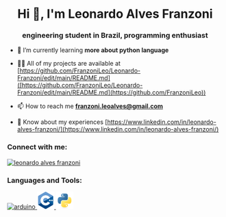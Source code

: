 <h1 align="center">Hi 👋, I'm Leonardo Alves Franzoni</h1>
<h3 align="center">engineering student in Brazil, programming enthusiast</h3>

- 🌱 I’m currently learning **more about python language**

- 👨‍💻 All of my projects are available at [https://github.com/FranzoniLeo/Leonardo-Franzoni/edit/main/README.md]([https://github.com/FranzoniLeo/Leonardo-Franzoni/edit/main/README.md](https://github.com/FranzoniLeo))

- 📫 How to reach me **franzoni.leoalves@gmail.com**

- 📄 Know about my experiences [https://www.linkedin.com/in/leonardo-alves-franzoni/](https://www.linkedin.com/in/leonardo-alves-franzoni/)

<h3 align="left">Connect with me:</h3>
<p align="left">
<a href="https://linkedin.com/in/leonardo alves franzoni" target="blank"><img align="center" src="https://raw.githubusercontent.com/rahuldkjain/github-profile-readme-generator/master/src/images/icons/Social/linked-in-alt.svg" alt="leonardo alves franzoni" height="30" width="40" /></a>
</p>

<h3 align="left">Languages and Tools:</h3>
<p align="left"> <a href="https://www.arduino.cc/" target="_blank" rel="noreferrer"> <img src="https://cdn.worldvectorlogo.com/logos/arduino-1.svg" alt="arduino" width="40" height="40"/> </a> <a href="https://www.w3schools.com/cpp/" target="_blank" rel="noreferrer"> <img src="https://raw.githubusercontent.com/devicons/devicon/master/icons/cplusplus/cplusplus-original.svg" alt="cplusplus" width="40" height="40"/> </a> <a href="https://www.python.org" target="_blank" rel="noreferrer"> <img src="https://raw.githubusercontent.com/devicons/devicon/master/icons/python/python-original.svg" alt="python" width="40" height="40"/> </a> </p>
